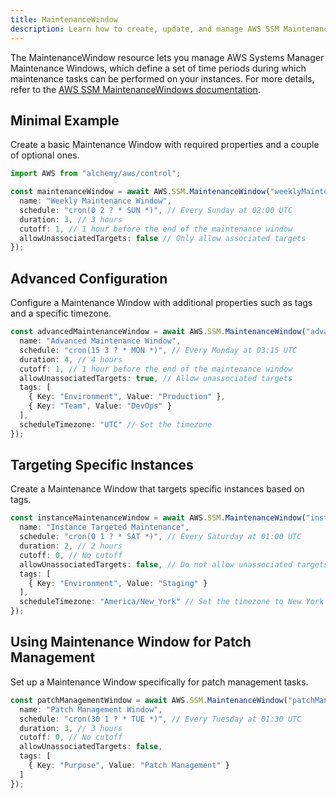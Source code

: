 ```yaml
---
title: MaintenanceWindow
description: Learn how to create, update, and manage AWS SSM MaintenanceWindows using Alchemy Cloud Control.
---
```


The MaintenanceWindow resource lets you manage AWS Systems Manager Maintenance Windows, which define a set of time periods during which maintenance tasks can be performed on your instances. For more details, refer to the [AWS SSM MaintenanceWindows documentation](https://docs.aws.amazon.com/ssm/latest/userguide/).

## Minimal Example

Create a basic Maintenance Window with required properties and a couple of optional ones.

```ts
import AWS from "alchemy/aws/control";

const maintenanceWindow = await AWS.SSM.MaintenanceWindow("weeklyMaintenance", {
  name: "Weekly Maintenance Window",
  schedule: "cron(0 2 ? * SUN *)", // Every Sunday at 02:00 UTC
  duration: 3, // 3 hours
  cutoff: 1, // 1 hour before the end of the maintenance window
  allowUnassociatedTargets: false // Only allow associated targets
});
```

## Advanced Configuration

Configure a Maintenance Window with additional properties such as tags and a specific timezone.

```ts
const advancedMaintenanceWindow = await AWS.SSM.MaintenanceWindow("advancedMaintenance", {
  name: "Advanced Maintenance Window",
  schedule: "cron(15 3 ? * MON *)", // Every Monday at 03:15 UTC
  duration: 4, // 4 hours
  cutoff: 1, // 1 hour before the end of the maintenance window
  allowUnassociatedTargets: true, // Allow unassociated targets
  tags: [
    { Key: "Environment", Value: "Production" },
    { Key: "Team", Value: "DevOps" }
  ],
  scheduleTimezone: "UTC" // Set the timezone
});
```

## Targeting Specific Instances

Create a Maintenance Window that targets specific instances based on tags.

```ts
const instanceMaintenanceWindow = await AWS.SSM.MaintenanceWindow("instanceMaintenance", {
  name: "Instance Targeted Maintenance",
  schedule: "cron(0 1 ? * SAT *)", // Every Saturday at 01:00 UTC
  duration: 2, // 2 hours
  cutoff: 0, // No cutoff
  allowUnassociatedTargets: false, // Do not allow unassociated targets
  tags: [
    { Key: "Environment", Value: "Staging" }
  ],
  scheduleTimezone: "America/New_York" // Set the timezone to New York
});
```

## Using Maintenance Window for Patch Management

Set up a Maintenance Window specifically for patch management tasks.

```ts
const patchManagementWindow = await AWS.SSM.MaintenanceWindow("patchManagement", {
  name: "Patch Management Window",
  schedule: "cron(30 1 ? * TUE *)", // Every Tuesday at 01:30 UTC
  duration: 3, // 3 hours
  cutoff: 0, // No cutoff
  allowUnassociatedTargets: false,
  tags: [
    { Key: "Purpose", Value: "Patch Management" }
  ]
});
```